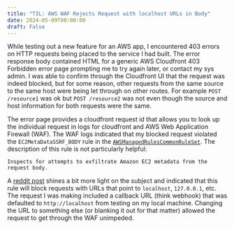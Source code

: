 ```yaml
---
title: "TIL: AWS WAF Rejects Request with localhost URLs in Body"
date: 2024-05-09T08:00:00
draft: False
---
```



While testing out a new feature for an AWS app, I encountered 403 errors on HTTP requests being placed to the service I had built. The error response body contained HTML for a generic AWS Cloudfront 403 Forbidden error page prompting me to try again later, or contact my sys admin. I was able to confirm through the Cloudfront UI that the request was indeed blocked, but for some reason, other requests from the same source to the same host were being let through on other routes. For example `POST /resource1` was ok but `POST /resource2` was not even though the source and host information for both requests were the same.

The error page provides a cloudfront request id that allows you to look up the individual request in logs for cloudfront and AWS Web Application Firewall (WAF). The WAF logs indicated that my blocked request violated the `EC2MetaDataSSRF_BODY` rule in the [`AWSManagedRulesCommonRuleSet`](https://docs.aws.amazon.com/waf/latest/developerguide/aws-managed-rule-groups-baseline.html). The description of this rule is not particularly helpful:

	Inspects for attempts to exfiltrate Amazon EC2 metadata from the request body.

A [reddit post](https://www.reddit.com/r/aws/comments/g9trin/what_do_the_aws_managed_waf_rules_actually_mean/) shines a bit more light on the subject and indicated that this rule will block requests with URLs that point to `localhost`, `127.0.0.1`, etc. The request I was making included a callback URL (think webhook) that was defaulted to `http://localhost` from testing on my local machine. Changing the URL to something else (or blanking it out for that matter) allowed the request to get through the WAF unimpeded.
